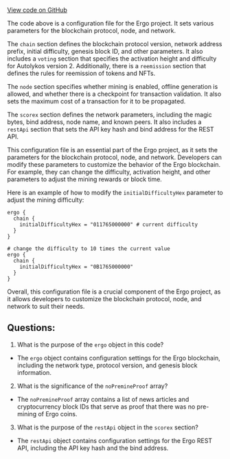 [View code on GitHub](https://github.com/ergoplatform/ergo/src/main/resources/mainnet.conf)

The code above is a configuration file for the Ergo project. It sets various parameters for the blockchain protocol, node, and network. 

The `chain` section defines the blockchain protocol version, network address prefix, initial difficulty, genesis block ID, and other parameters. It also includes a `voting` section that specifies the activation height and difficulty for Autolykos version 2. Additionally, there is a `reemission` section that defines the rules for reemission of tokens and NFTs. 

The `node` section specifies whether mining is enabled, offline generation is allowed, and whether there is a checkpoint for transaction validation. It also sets the maximum cost of a transaction for it to be propagated. 

The `scorex` section defines the network parameters, including the magic bytes, bind address, node name, and known peers. It also includes a `restApi` section that sets the API key hash and bind address for the REST API. 

This configuration file is an essential part of the Ergo project, as it sets the parameters for the blockchain protocol, node, and network. Developers can modify these parameters to customize the behavior of the Ergo blockchain. For example, they can change the difficulty, activation height, and other parameters to adjust the mining rewards or block time. 

Here is an example of how to modify the `initialDifficultyHex` parameter to adjust the mining difficulty:

```
ergo {
  chain {
    initialDifficultyHex = "011765000000" # current difficulty
  }
}

# change the difficulty to 10 times the current value
ergo {
  chain {
    initialDifficultyHex = "0B1765000000"
  }
}
```

Overall, this configuration file is a crucial component of the Ergo project, as it allows developers to customize the blockchain protocol, node, and network to suit their needs.
## Questions: 
 1. What is the purpose of the `ergo` object in this code?
- The `ergo` object contains configuration settings for the Ergo blockchain, including the network type, protocol version, and genesis block information.

2. What is the significance of the `noPremineProof` array?
- The `noPremineProof` array contains a list of news articles and cryptocurrency block IDs that serve as proof that there was no pre-mining of Ergo coins.

3. What is the purpose of the `restApi` object in the `scorex` section?
- The `restApi` object contains configuration settings for the Ergo REST API, including the API key hash and the bind address.